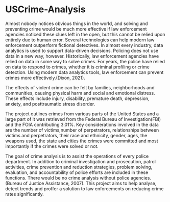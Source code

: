 # USCrime-Analysis

Almost nobody notices obvious things in the world, and solving and preventing crime would be much more effective if law enforcement agencies noticed these clues left in the open, but this cannot be relied upon entirely due to human error. Several technologies can help modern law enforcement outperform fictional detectives. In almost every industry, data analytics is used to support data-driven decisions. Policing does not use data in a new way, however. Historically, law enforcement agencies have relied on data in some way to solve crimes. For years, the police have relied on data to respond to crimes, whether it is criminal profiling or crime detection. Using modern data analytics tools, law enforcement can prevent crimes more effectively.(Dixon, 2021).

The effects of violent crime can be felt by families, neighborhoods and communities, causing physical harm and social and emotional distress. These effects include injury, disability, premature death, depression, anxiety, and posttraumatic stress disorder.

The project outlines crimes from various parts of the United States and a large part of it was retrieved from the Federal Bureau of Investigation(FBI) and the FOIA contributing 3.01%. Key considerations involved in the data are the number of victims,number of perpetrators, relationships between victims and perpetrators, their race and ethnicity, gender, ages, the weapons used, the state and cities the crimes were committed and most importantly if the crimes were solved or not. 

The goal of crime analysis is to assist the operations of every police department. In addition to criminal investigation and prosecution, patrol activities, crime prevention and reduction strategies, problem solving, evaluation, and accountability of police efforts are included in these functions. There would be no crime analysis without police agencies. (Bureau of Justice Assistance, 2007). This project aims to help analyse, detect trends and proffer a solution to law enforcements on reducing crime rates significantly.
